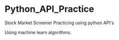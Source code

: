 # Python_API_Practice
Stock Market Screener
Practicing using python API's

Using machine learn algorithms.
